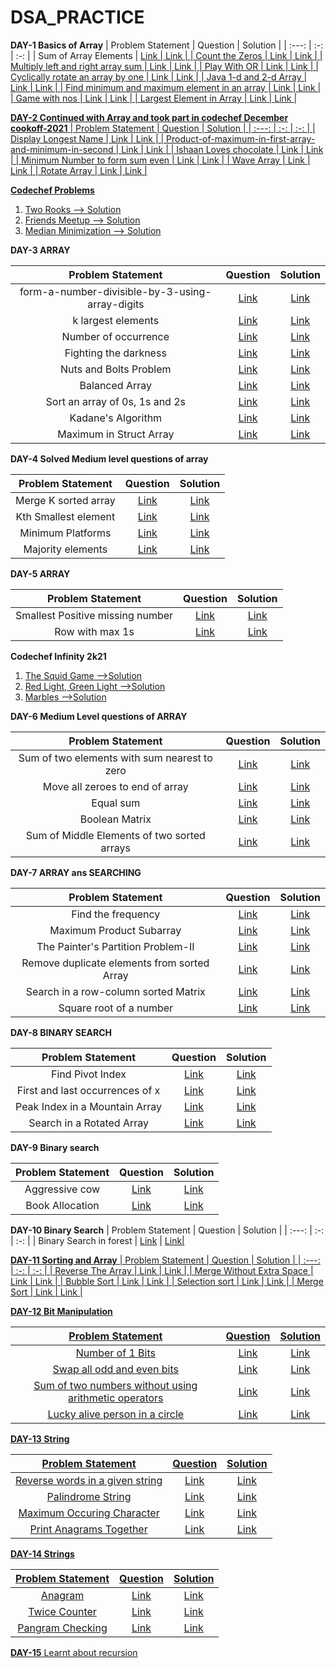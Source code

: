 # DSA_PRACTICE
<B>DAY-1
  Basics of Array</B>
| Problem Statement | Question  | Solution  |
| :---:   | :-: | :-: |
| Sum of Array Elements | <a href="https://practice.geeksforgeeks.org/problems/sum-of-array-elements2502/1"> Link | <a href="https://github.com/Gneya/DSA_PRACTICE/blob/main/Array/sum_of_array.java"> Link  |
| Count the Zeros | <a href="https://practice.geeksforgeeks.org/problems/count-the-zeros2550/1"> Link | <a href="https://github.com/Gneya/DSA_PRACTICE/blob/main/Array/count_the_zeros.java"> Link  |
| Multiply left and right array sum | <a href="https://practice.geeksforgeeks.org/problems/multiply-left-and-right-array-sum1555/1"> Link | <a href="https://github.com/Gneya/DSA_PRACTICE/blob/main/Array/multiply_sum.java"> Link  |
| Play With OR | <a href="https://practice.geeksforgeeks.org/problems/play-with-or5515/1"> Link | <a href="https://github.com/Gneya/DSA_PRACTICE/blob/main/Array/play_with_or.java"> Link |
| Cyclically rotate an array by one | <a href="https://practice.geeksforgeeks.org/problems/cyclically-rotate-an-array-by-one2614/1"> Link | <a href="https://github.com/Gneya/DSA_PRACTICE/blob/main/Array/rotate_by_one.java"> Link |
| Java 1-d and 2-d Array | <a href="https://practice.geeksforgeeks.org/problems/java-1-d-and-2-d-array2952/1"> Link | <a href="https://github.com/Gneya/DSA_PRACTICE/blob/main/Array/array.java"> Link |
| Find minimum and maximum element in an array | <a href="https://practice.geeksforgeeks.org/problems/find-minimum-and-maximum-element-in-an-array4428/1"> Link | <a href="https://github.com/Gneya/DSA_PRACTICE/blob/main/Array/max_min_of_array.java"> Link |
| Game with nos | <a href="https://practice.geeksforgeeks.org/problems/game-with-nos3123/1"> Link | <a href="https://github.com/Gneya/DSA_PRACTICE/blob/main/Array/game_with_nos.java"> Link |
| Largest Element in Array | <a href="https://practice.geeksforgeeks.org/problems/largest-element-in-array4009/1"> Link | <a href="https://github.com/Gneya/DSA_PRACTICE/blob/main/Array/largest_in_array.java"> Link |
  
<B>DAY-2
  Continued with Array and took part in codechef December cookoff-2021</B>
  | Problem Statement | Question  | Solution  |
| :---:   | :-: | :-: |
| Display Longest Name | <a href="https://practice.geeksforgeeks.org/problems/display-longest-name0853/1"> Link | <a href="https://github.com/Gneya/DSA_PRACTICE/blob/main/Array/display_longest_name.java"> Link  |
 | Product-of-maximum-in-first-array-and-minimum-in-second | <a href="https://practice.geeksforgeeks.org/problems/product-of-maximum-in-first-array-and-minimum-in-second3943/1"> Link | <a href="https://github.com/Gneya/DSA_PRACTICE/blob/main/Array/product_of_maxmin.java"> Link  |
  | Ishaan Loves chocolate | <a href="https://practice.geeksforgeeks.org/problems/ishaan-loves-chocolates2156/1"> Link | <a href="https://github.com/Gneya/DSA_PRACTICE/blob/main/Array/ishan_loves_chocolate.java"> Link  |
  | Minimum Number to form sum even | <a href="https://practice.geeksforgeeks.org/problems/minimum-number-to-form-the-sum-even0326/1"> Link | <a href="https://github.com/Gneya/DSA_PRACTICE/blob/main/Array/form_sum.java"> Link  |
 | Wave Array | <a href="https://practice.geeksforgeeks.org/problems/wave-array-1587115621/1"> Link | <a href="https://github.com/Gneya/DSA_PRACTICE/blob/main/Array/wave_array.java"> Link  |
   | Rotate Array | <a href="https://practice.geeksforgeeks.org/problems/rotate-array-by-n-elements/0"> Link | <a href="https://github.com/Gneya/DSA_PRACTICE/blob/main/Array/rotate.java"> Link  |
  
  <B>Codechef Problems</B>
  <ol>
    <li><a href="https://www.codechef.com/COOK136C/problems/TWOROOKS">Two Rooks --> <a href="https://github.com/Gneya/DSA_PRACTICE/blob/main/codechef/two_rooks.java">Solution</li>
    <li><a href="https://www.codechef.com/COOK136C/problems/FRIMEET">Friends Meetup --> <a href="https://github.com/Gneya/DSA_PRACTICE/blob/main/codechef/friends_meetup.java">Solution</li>
    <li><a href="https://www.codechef.com/COOK136C/problems/MEDMIN">Median Minimization --> <a href="https://github.com/Gneya/DSA_PRACTICE/blob/main/codechef/median_minimization.java">Solution</a></li>
  </ol>
<b>DAY-3 ARRAY</b>
      
   | Problem Statement | Question  | Solution  |
| :---:   | :-: | :-: |
| form-a-number-divisible-by-3-using-array-digits | <a href="https://practice.geeksforgeeks.org/problems/form-a-number-divisible-by-3-using-array-digits0717/1"> Link | <a href="https://github.com/Gneya/DSA_PRACTICE/blob/main/Array/divsible_by_three.java"> Link  |
 | k largest elements  | <a href="https://practice.geeksforgeeks.org/problems/k-largest-elements4206/1"> Link | <a href="https://github.com/Gneya/DSA_PRACTICE/blob/main/Array/k_largest_elements.java"> Link  |
 | Number of occurrence  | <a href="https://practice.geeksforgeeks.org/problems/number-of-occurrence2259/1"> Link | <a href="https://github.com/Gneya/DSA_PRACTICE/blob/main/Array/number_of_occurrence.java"> Link  |
 | Fighting the darkness  | <a href="https://practice.geeksforgeeks.org/problems/fighting-the-darkness3949/1"> Link | <a href="https://github.com/Gneya/DSA_PRACTICE/blob/main/Array/fighting_the_darkness.java"> Link  |
 | Nuts and Bolts Problem  | <a href="https://practice.geeksforgeeks.org/problems/nuts-and-bolts-problem0431/1"> Link | <a href="https://github.com/Gneya/DSA_PRACTICE/blob/main/Array/nuts_and_bolts.java"> Link  |
 | Balanced Array  | <a href="https://practice.geeksforgeeks.org/problems/balanced-array07200720/1"> Link | <a href="https://github.com/Gneya/DSA_PRACTICE/blob/main/Array/balanced_array.java"> Link  |
 | Sort an array of 0s, 1s and 2s  | <a href="https://practice.geeksforgeeks.org/problems/sort-an-array-of-0s-1s-and-2s4231/1"> Link | <a href="https://github.com/Gneya/DSA_PRACTICE/blob/main/Array/sort_0_1_2.java"> Link  |
 | Kadane's Algorithm  | <a href="https://practice.geeksforgeeks.org/problems/kadanes-algorithm-1587115620/1"> Link | <a href="https://github.com/Gneya/DSA_PRACTICE/blob/main/Array/kadens_algorithm.java"> Link  |
 | Maximum in Struct Array  | <a href="https://practice.geeksforgeeks.org/problems/maximum-in-struct-array/1"> Link | <a href="https://github.com/Gneya/DSA_PRACTICE/blob/main/Array/maximum_in_struct_array.java"> Link  |

<b>DAY-4 Solved Medium level questions of array</b>
      
   | Problem Statement | Question  | Solution  |
| :---:   | :-: | :-: |
| Merge K sorted array | <a href="https://practice.geeksforgeeks.org/problems/merge-k-sorted-arrays/1"> Link | <a href="https://github.com/Gneya/DSA_PRACTICE/blob/main/Array/merged_k_sorted.java"> Link  |
| Kth Smallest element | <a href="https://practice.geeksforgeeks.org/problems/kth-smallest-element5635/1"> Link | <a href="https://github.com/Gneya/DSA_PRACTICE/blob/main/Array/kth_smallest_element.java"> Link  |
| Minimum Platforms | <a href="https://practice.geeksforgeeks.org/problems/minimum-platforms-1587115620/1"> Link | <a href="https://github.com/Gneya/DSA_PRACTICE/blob/main/Array/minimum_platform.java"> Link  |
| Majority elements | <a href="https://practice.geeksforgeeks.org/problems/majority-element-1587115620/1"> Link | <a href="https://github.com/Gneya/DSA_PRACTICE/blob/main/Array/majority_element.java"> Link  |

<b>DAY-5 ARRAY</b>
      
   | Problem Statement | Question  | Solution  |
| :---:   | :-: | :-: |
| Smallest Positive missing number | <a href="https://practice.geeksforgeeks.org/problems/smallest-positive-missing-number-1587115621/1/"> Link | <a href="https://github.com/Gneya/DSA_PRACTICE/blob/main/Array/missing_number.java"> Link  |
| Row with max 1s | <a href="https://practice.geeksforgeeks.org/problems/row-with-max-1s0023/1/"> Link | <a href="https://github.com/Gneya/DSA_PRACTICE/blob/main/Array/row_with_max_one.java"> Link  |

<b>Codechef Infinity 2k21</b>
 <ol>
   <li> <a href="https://www.codechef.com/INFI21C/problems/SQUIDRULE">The Squid Game --></a><a href="https://github.com/Gneya/DSA_PRACTICE/blob/main/codechef/squid_game.java">Solution</a></li>
  <li> <a href="https://www.codechef.com/INFI21C/problems/DOLL">Red Light, Green Light --></a><a href="https://github.com/Gneya/DSA_PRACTICE/blob/main/codechef/red_green_light.java">Solution</a></li>
   <li> <a href="https://www.codechef.com/INFI21C/problems/MARBLE">Marbles --></a><a href="https://github.com/Gneya/DSA_PRACTICE/blob/main/codechef/marbles.java">Solution</a></li>
      </ol>
   
<b>DAY-6 Medium Level questions of ARRAY</b>
      
| Problem Statement | Question  | Solution  |
| :---:   | :-: | :-: |
| Sum of two elements with sum nearest to zero  | <a href="https://practice.geeksforgeeks.org/problems/two-numbers-with-sum-closest-to-zero1737/1"> Link | <a href="https://github.com/Gneya/DSA_PRACTICE/blob/main/Array/nearest_zero.java"> Link  |
| Move all zeroes to end of array  | <a href="https://practice.geeksforgeeks.org/problems/move-all-zeroes-to-end-of-array0751/1"> Link | <a href="https://github.com/Gneya/DSA_PRACTICE/blob/main/Array/move_all_zeros.java"> Link  |
| Equal sum | <a href="https://practice.geeksforgeeks.org/problems/equal-sum0810/1"> Link | <a href="https://github.com/Gneya/DSA_PRACTICE/blob/main/Array/equal_sum.java"> Link  |
| Boolean Matrix | <a href="https://practice.geeksforgeeks.org/problems/boolean-matrix-problem-1587115620/1/"> Link | <a href="https://github.com/Gneya/DSA_PRACTICE/blob/main/Array/boolean_matrix.java"> Link  |
| Sum of Middle Elements of two sorted arrays  | <a href="https://practice.geeksforgeeks.org/problems/sum-of-middle-elements-of-two-sorted-arrays2305/1/"> Link | <a href="https://github.com/Gneya/DSA_PRACTICE/blob/main/Array/sum_of_mid.java"> Link  |

<b>DAY-7 ARRAY ans SEARCHING</b>
      
   | Problem Statement | Question  | Solution  |
| :---:   | :-: | :-: |
| Find the frequency | <a href="https://practice.geeksforgeeks.org/problems/find-the-frequency/1"> Link | <a href="https://github.com/Gneya/DSA_PRACTICE/blob/main/Array/find_frequency.java"> Link  |
| Maximum Product Subarray | <a href="https://practice.geeksforgeeks.org/problems/maximum-product-subarray3604/1"> Link | <a href="https://github.com/Gneya/DSA_PRACTICE/blob/main/Array/maximum_product.java"> Link  |
| The Painter's Partition Problem-II  | <a href="https://practice.geeksforgeeks.org/problems/the-painters-partition-problem1535/1"> Link | <a href="https://github.com/Gneya/DSA_PRACTICE/blob/main/Array/painters_partition.java"> Link  |
| Remove duplicate elements from sorted Array  | <a href="https://practice.geeksforgeeks.org/problems/remove-duplicate-elements-from-sorted-array/1"> Link | <a href="https://github.com/Gneya/DSA_PRACTICE/blob/main/Array/remove_duplicate.java"> Link  |
| Search in a row-column sorted Matrix  | <a href="https://practice.geeksforgeeks.org/problems/search-in-a-matrix-1587115621/1"> Link | <a href="https://github.com/Gneya/DSA_PRACTICE/blob/main/Array/search_in_matrix.java"> Link  |
| Square root of a number  | <a href="https://practice.geeksforgeeks.org/problems/square-root/1"> Link | <a href="https://github.com/Gneya/DSA_PRACTICE/blob/main/Array/square_root.java"> Link  |

<b>DAY-8  BINARY SEARCH</b>
      
   | Problem Statement | Question  | Solution  |
| :---:   | :-: | :-: |
| Find Pivot Index | <a href="https://leetcode.com/problems/find-pivot-index/"> Link | <a href="https://github.com/Gneya/DSA_PRACTICE/blob/main/Binary%20Search/pivot_index..java"> Link  |
| First and last occurrences of x  | <a href="https://practice.geeksforgeeks.org/problems/first-and-last-occurrences-of-x3116/1"> Link | <a href="https://github.com/Gneya/DSA_PRACTICE/blob/main/Binary%20Search/first_and_last_occurence.java"> Link  |
| Peak Index in a Mountain Array | <a href="https://leetcode.com/problems/peak-index-in-a-mountain-array/"> Link | <a href="https://github.com/Gneya/DSA_PRACTICE/blob/main/Binary%20Search/peak_in_mountain.java"> Link  |
| Search in a Rotated Array  | <a href="https://practice.geeksforgeeks.org/problems/search-in-a-rotated-array4618/1#"> Link | <a href="https://github.com/Gneya/DSA_PRACTICE/blob/main/Binary%20Search/search_in_rotated.java"> Link  |

<b>DAY-9 Binary search</b>
      
   | Problem Statement | Question  | Solution  |
| :---:   | :-: | :-: |
| Aggressive cow  | <a href="https://www.codingninjas.com/codestudio/problems/aggressive-cows_1082559"> Link | <a href="https://github.com/Gneya/DSA_PRACTICE/blob/main/Binary%20Search/aggressive_cow.java"> Link  |
| Book Allocation | <a href="https://www.codingninjas.com/codestudio/problems/allocate-books_1090540?leftPanelTab=0"> Link | <a href="https://github.com/Gneya/DSA_PRACTICE/blob/main/Binary%20Search/book_allocation.java"> Link  |

<b>DAY-10 Binary Search</b>
| Problem Statement | Question  | Solution  |
| :---:   | :-: | :-: |
| Binary Search in forest | <a href="https://practice.geeksforgeeks.org/problems/ffd66b6a0bf7cefb9987fa455974b6ea5695709e/1/"> Link</a> | <a href="https://github.com/Gneya/DSA_PRACTICE/blob/main/Binary%20Search/search_in_forest.java"> Link|
      
<b>DAY-11 Sorting and Array</b>
| Problem Statement | Question  | Solution  |
| :---:   | :-: | :-: |
| Reverse The Array | <a href="https://www.codingninjas.com/codestudio/problems/reverse-the-array_1262298"> Link | <a href="https://github.com/Gneya/DSA_PRACTICE/blob/main/Array/reverse_array.java"> Link  |
| Merge Without Extra Space  | <a href="https://practice.geeksforgeeks.org/problems/merge-two-sorted-arrays-1587115620/1#"> Link | <a href="https://github.com/Gneya/DSA_PRACTICE/blob/main/Array/merge_without_space.java"> Link  |
| Bubble Sort | <a href="https://practice.geeksforgeeks.org/problems/bubble-sort/1"> Link | <a href="https://github.com/Gneya/DSA_PRACTICE/blob/main/sorting/bubble_sort.java"> Link  |
| Selection sort | <a href="https://practice.geeksforgeeks.org/problems/selection-sort/1"> Link | <a href="https://github.com/Gneya/DSA_PRACTICE/blob/main/sorting/selection_sort.java"> Link  |
| Merge Sort | <a href="https://practice.geeksforgeeks.org/problems/merge-sort/1"> Link | <a href="https://github.com/Gneya/DSA_PRACTICE/blob/main/sorting/merge_sort.java"> Link  |

<b>DAY-12 Bit Manipulation</b>
      
| Problem Statement | Question  | Solution  |
| :---:   | :-: | :-: |
| Number of 1 Bits  | <a href="https://practice.geeksforgeeks.org/problems/set-bits0143/1/"> Link | <a href="https://github.com/Gneya/DSA_PRACTICE/blob/main/Bit%20Manipulation/number_of_ones.java"> Link  |
| Swap all odd and even bits  | <a href="https://practice.geeksforgeeks.org/problems/swap-all-odd-and-even-bits-1587115621/1/"> Link | <a href="https://github.com/Gneya/DSA_PRACTICE/blob/main/Bit%20Manipulation/swap_odd_even.java"> Link  |
| Sum of two numbers without using arithmetic operators  | <a href="https://practice.geeksforgeeks.org/problems/sum-of-two-numbers-without-using-arithmetic-operators/1"> Link | <a href="https://github.com/Gneya/DSA_PRACTICE/blob/main/Bit%20Manipulation/sum_of_two.java"> Link  |
| Lucky alive person in a circle  | <a href="https://practice.geeksforgeeks.org/problems/lucky-alive-person-in-a-circle1229/1"> Link | <a href="https://github.com/Gneya/DSA_PRACTICE/blob/main/Bit%20Manipulation/lucky_alive.java"> Link  |

<b>DAY-13 String</b>
      
| Problem Statement | Question  | Solution  |
| :---:   | :-: | :-: |
| Reverse words in a given string  | <a href="https://practice.geeksforgeeks.org/problems/reverse-words-in-a-given-string5459/1"> Link | <a href="https://github.com/Gneya/DSA_PRACTICE/blob/main/String/reverse_words.java"> Link  |
| Palindrome String  | <a href="https://practice.geeksforgeeks.org/problems/palindrome-string0817/1"> Link | <a href="https://github.com/Gneya/DSA_PRACTICE/blob/main/String/palindrome.java"> Link  |
| Maximum Occuring Character  | <a href="https://practice.geeksforgeeks.org/problems/maximum-occuring-character-1587115620/1/"> Link | <a href="https://github.com/Gneya/DSA_PRACTICE/blob/main/String/maximum_occurence.java"> Link  |
| Print Anagrams Together  | <a href="https://practice.geeksforgeeks.org/problems/print-anagrams-together/1/"> Link | <a href="https://github.com/Gneya/DSA_PRACTICE/blob/main/String/anagrams.java"> Link  |

<b>DAY-14 Strings</b>
      
| Problem Statement | Question  | Solution  |
| :---:   | :-: | :-: |
| Anagram | <a href="https://practice.geeksforgeeks.org/problems/anagram-1587115620/1/"> Link | <a href="https://github.com/Gneya/DSA_PRACTICE/blob/main/String/anagram.java"> Link  |
| Twice Counter | <a href="https://practice.geeksforgeeks.org/problems/twice-counter4236/1/"> Link | <a href="https://github.com/Gneya/DSA_PRACTICE/blob/main/String/twice_counter.java"> Link  |
| Pangram Checking  | <a href="https://practice.geeksforgeeks.org/problems/pangram-checking-1587115620/1/"> Link | <a href="https://github.com/Gneya/DSA_PRACTICE/blob/main/String/pangram.java"> Link  |

<b>DAY-15</b>
      Learnt about recursion
